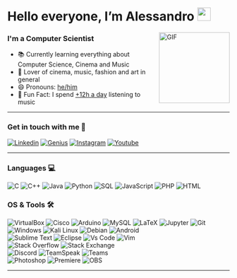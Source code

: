# Hello everyone, I’m Alessandro <img width="30" height="30" src="https://media.tenor.com/images/3b388fe03da271d2674faf85eb7c3fcd/tenor.gif" />

<img align="right" alt="GIF" height="160px" src="https://media.giphy.com/media/du3J3cXyzhj75IOgvA/giphy.gif" />

### I'm a Computer Scientist
- 📚 Currently learning everything about Computer Science, Cinema and Music
- 💬 Lover of cinema, music, fashion and art in general
- 😄 Pronouns: [he/him](https://www.mypronouns.org/he-him)
- 👾 Fun Fact: I spend [+12h a day](https://user-images.githubusercontent.com/57688261/157446686-4ce9d5da-0476-42a7-b53e-98be3e89c725.jpg)
listening to music

---

### Get in touch with me 📝
[![Linkedin](https://img.shields.io/badge/Linkedin-0A66C2?style=for-the-badge&logo=LinkedIn&logoColor=white)](https://www.linkedin.com/in/alessandropiergiovanni001/)
[![Genius](https://img.shields.io/badge/Genius-FFFF64?style=for-the-badge&logo=Genius&logoColor=black)](https://genius.com/piergyo)
[![Instagram](https://img.shields.io/badge/Instagram-E4405F?style=for-the-badge&logo=Instagram&logoColor=white)](https://www.instagram.com/piergyo/)
[![Youtube](https://img.shields.io/badge/Youtube-FF0000?style=for-the-badge&logo=Youtube&logoColor=white)](https://www.youtube.com/channel/UC3bpxV_soKsSlTcIhj8PzvA)

---

### Languages 💻
![C](https://img.shields.io/badge/c-%2300599C.svg?style=for-the-badge&logo=c&logoColor=white)
![C++](https://img.shields.io/badge/C%2B%2B-00599C?style=for-the-badge&logo=c%2B%2B&logoColor=white)
![Java](https://img.shields.io/badge/java-%23ED8B00.svg?style=for-the-badge&logo=java&logoColor=black)
![Python](https://img.shields.io/badge/python-3670A0?style=for-the-badge&logo=python&logoColor=ffdd54)
![SQL](https://img.shields.io/badge/sql-003B57?style=for-the-badge&logo=sqlite&logoColor=white)
![JavaScript](https://img.shields.io/badge/JavaScript-F7DF1E?style=for-the-badge&logo=JavaScript&logoColor=black)
![PHP](https://img.shields.io/badge/PHP-777BB4?style=for-the-badge&logo=php&logoColor=white)
![HTML](https://img.shields.io/badge/HTML5-E34F26?style=for-the-badge&logo=html5&logoColor=white)

### OS & Tools 🛠
![VirtualBox](https://img.shields.io/badge/VirtualBox-183A61?style=for-the-badge&logo=VirtualBox&logoColor=white)
![Cisco](https://img.shields.io/badge/Cisco-1BA0D7?style=for-the-badge&logo=Cisco&logoColor=white)
![Arduino](https://img.shields.io/badge/Arduino-00979D?style=for-the-badge&logo=Arduino&logoColor=white)
![MySQL](https://img.shields.io/badge/MySQL-4479A1?style=for-the-badge&logo=MySQL&logoColor=white)
![LaTeX](https://img.shields.io/badge/latex-%23008080.svg?style=for-the-badge&logo=latex&logoColor=white)
![Jupyter](https://img.shields.io/badge/jupyter-F37626.svg?style=for-the-badge&logo=jupyter&logoColor=white)
![Git](https://img.shields.io/badge/git-%23F05033.svg?style=for-the-badge&logo=git&logoColor=white)
<br>
![Windows](https://img.shields.io/badge/Windows-0078D6?style=for-the-badge&logo=windows&logoColor=white)
![Kali Linux](https://img.shields.io/badge/Kali_Linux-557C94?style=for-the-badge&logo=kali-linux&logoColor=white) 
![Debian](https://img.shields.io/badge/Debian-A81D33?style=for-the-badge&logo=Debian&logoColor=white)
![Android](https://img.shields.io/badge/Android-3DDC84?style=for-the-badge&logo=Android&logoColor=white)
<br>
![Sublime Text](https://img.shields.io/badge/Sublime%20Text-FF9800?style=for-the-badge&logo=SublimeText&logoColor=white)
![Eclipse](https://img.shields.io/badge/Eclipse-2C2255?style=for-the-badge&logo=Eclipse%20IDE&logoColor=white)
![Vs Code](https://img.shields.io/badge/VS%20Code-007ACC?style=for-the-badge&logo=Visual%20Studio%20Code&logoColor=white)
![Vim](https://img.shields.io/badge/Vim-019733?style=for-the-badge&logo=Vim&logoColor=white)
<br>
![Stack Overflow](https://img.shields.io/badge/Stack%20Overflow-F58025?style=for-the-badge&logo=StackOverflow&logoColor=white)
![Stack Exchange](https://img.shields.io/badge/Stack%20Exchange-1E5397?style=for-the-badge&logo=Stack%20Exchange&logoColor=white)
<br>
![Discord](https://img.shields.io/badge/Discord-5865F2?style=for-the-badge&logo=Discord&logoColor=white)
![TeamSpeak](https://img.shields.io/badge/TeamSpeak-2580C3?style=for-the-badge&logo=TeamSpeak&logoColor=white)
![Teams](https://img.shields.io/badge/Teams-6264A7?style=for-the-badge&logo=Microsoft%20Teams&logoColor=white) 
<br>
![Photoshop](https://img.shields.io/badge/Photoshop-31A8FF?style=for-the-badge&logo=Adobe%20Photoshop&logoColor=white)
![Premiere](https://img.shields.io/badge/Premiere-ab16e0?style=for-the-badge&logo=Adobe%20Premiere%20Pro&logoColor=white)
![OBS](https://img.shields.io/badge/OBS-302E31?style=for-the-badge&logo=OBS%20Studio&logoColor=white)

---

